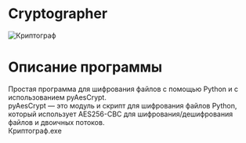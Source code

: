 # Cryptographer
![Криптограф](https://user-images.githubusercontent.com/103204349/181079742-96b5768b-02bd-4b62-9fa0-1fb8f38d78c7.PNG) <br />
# Описание программы
Простая программа для шифрования файлов с помощью Python и с использованием pyAesCrypt.<br />
pyAesCrypt — это модуль и скрипт для шифрования файлов Python, который использует AES256-CBC для шифрования/дешифрования файлов и двоичных потоков.<br />
Криптограф.exe
